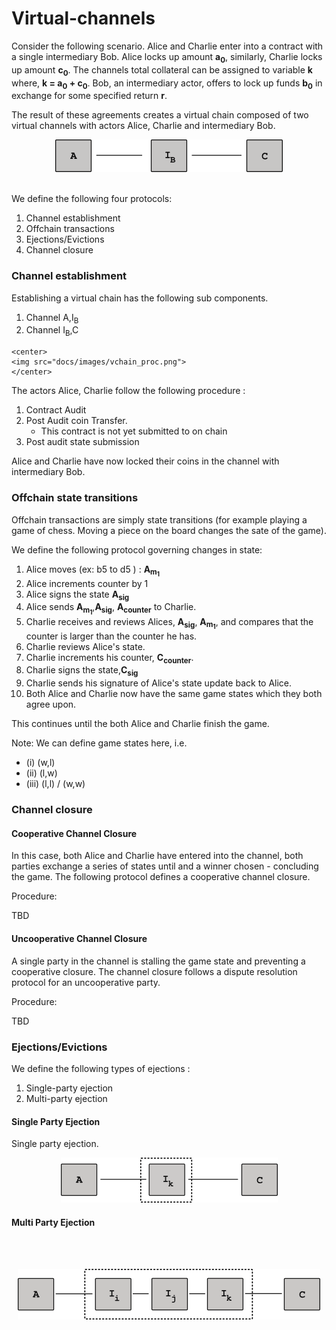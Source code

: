 # Virtual-channels


Consider the following scenario. Alice and Charlie enter into a contract with a single intermediary Bob. Alice locks up amount **a<sub>0</sub>**, similarly, Charlie locks up amount **c<sub>0</sub>**. The channels total collateral can be assigned to variable **k** where, **k = a<sub>0</sub> + c<sub>0</sub>**. Bob, an intermediary actor, offers to lock up funds **b<sub>0</sub>** in exchange for some specified return **r**.

The result of these agreements creates a virtual chain composed of two virtual channels with actors Alice, Charlie and intermediary Bob.


<center>
<img src="docs/images/overview.png">
<br></br>
</center>

We define the following four protocols:

  1. Channel establishment
  2. Offchain transactions
  3. Ejections/Evictions
  4. Channel closure

### Channel establishment

Establishing a virtual chain has the following sub components.
  1. Channel A,I<sub>B</sub>
  2. Channel I<sub>B</sub>,C  

    <center>
    <img src="docs/images/vchain_proc.png">
    </center>


The actors Alice, Charlie follow the following procedure :
  1. Contract Audit
  2. Post Audit coin Transfer.  
     - This contract is not yet submitted to on chain
  3. Post audit state submission

Alice and Charlie have now locked their coins in the channel with intermediary Bob.


### Offchain state transitions
Offchain transactions are simply state transitions (for example playing a game of chess. Moving a piece on the board changes the sate of the game).  

We define the following protocol governing changes in state:

  1. Alice moves (ex: b5 to d5 ) : **A<sub>m<sub>1</sub></sub>**
  2. Alice increments counter by 1
  3. Alice signs the state **A<sub>sig</sub>**
  4. Alice sends **A<sub>m<sub>1</sub></sub>**,**A<sub>sig</sub>**, **A<sub>counter</sub>** to Charlie.
  5. Charlie receives and reviews Alices, **A<sub>sig</sub>**, **A<sub>m<sub>1</sub></sub>**, and compares that the counter is larger than the counter he has.
  6. Charlie reviews Alice's state.
  7. Charlie increments his counter, **C<sub>counter</counter>**.
  8. Charlie signs the state,**C<sub>sig</sub>**
  9. Charlie sends his signature of Alice's state update back to Alice.
  7. Both Alice and Charlie now have the same game states which they both agree upon.

This continues until the both Alice and Charlie finish the game.

Note: We can define game states here, i.e.

 - (i)  (w,l)
 - (ii) (l,w)
 - (iii) (l,l) / (w,w)

### Channel closure


#### Cooperative Channel Closure
In this case, both Alice and Charlie have entered into the channel, both parties exchange a series of states until and a winner chosen - concluding the game. The following protocol defines a cooperative channel closure.

Procedure:   

TBD

#### Uncooperative Channel Closure
A single party in the channel is stalling the game state and preventing a cooperative closure. The channel closure follows a dispute resolution protocol for an uncooperative party.

Procedure:

TBD


### Ejections/Evictions  

We define the following types of ejections :
  1. Single-party ejection
  2. Multi-party ejection  


#### Single Party Ejection  

Single party ejection.

<center>
<img src="docs/images/single_party_ejection_2.png">
</center>


#### Multi Party Ejection


<br></br>
<center>
<img src="docs/images/multi_party_ejection_2.png">
</center>
<br></br>
